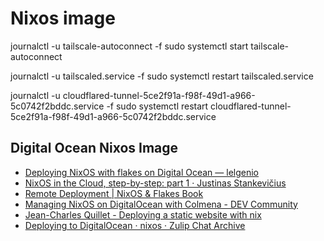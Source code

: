 # Nixos image


journalctl -u tailscale-autoconnect -f
sudo systemctl start  tailscale-autoconnect

journalctl -u tailscaled.service -f
sudo systemctl restart  tailscaled.service

journalctl -u cloudflared-tunnel-5ce2f91a-f98f-49d1-a966-5c0742f2bddc.service -f
sudo systemctl restart  cloudflared-tunnel-5ce2f91a-f98f-49d1-a966-5c0742f2bddc.service

## Digital Ocean Nixos Image
- [Deploying NixOS with flakes on Digital Ocean — lelgenio](https://blog.lelgenio.com/deploying-nixos-with-flakes-on-digital-ocean)
- [NixOS in the Cloud, step-by-step: part 1 · Justinas Stankevičius](https://justinas.org/nixos-in-the-cloud-step-by-step-part-1)
- [Remote Deployment | NixOS & Flakes Book](https://nixos-and-flakes.thiscute.world/best-practices/remote-deployment)
- [Managing NixOS on DigitalOcean with Colmena - DEV Community](https://dev.to/vst/managing-nixos-on-digitalocean-with-colmena-3jb6)
- [Jean-Charles Quillet - Deploying a static website with nix](https://jeancharles.quillet.org/posts/2023-08-01-Deploying-a-static-website-with-nix.html)
- [Deploying to DigitalOcean · nixos · Zulip Chat Archive](https://chat.nixos.asia/stream/413948-nixos/topic/Deploying.20to.20DigitalOcean.html)

